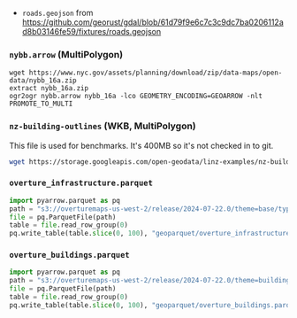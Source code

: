 
- `roads.geojson` from https://github.com/georust/gdal/blob/61d79f9e6c7c3c9dc7ba0206112ad8b03146fe59/fixtures/roads.geojson

### `nybb.arrow` (MultiPolygon)

```
wget https://www.nyc.gov/assets/planning/download/zip/data-maps/open-data/nybb_16a.zip
extract nybb_16a.zip
ogr2ogr nybb.arrow nybb_16a -lco GEOMETRY_ENCODING=GEOARROW -nlt PROMOTE_TO_MULTI
```

### `nz-building-outlines` (WKB, MultiPolygon)

This file is used for benchmarks. It's 400MB so it's not checked in to git.

```bash
wget https://storage.googleapis.com/open-geodata/linz-examples/nz-building-outlines.parquet -P geoparquet/
```

### `overture_infrastructure.parquet`

```py
import pyarrow.parquet as pq
path = "s3://overturemaps-us-west-2/release/2024-07-22.0/theme=base/type=infrastructure/part-00002-45813b04-c38e-4fcd-add8-9a16b9df42ad-c000.zstd.parquet"
file = pq.ParquetFile(path)
table = file.read_row_group(0)
pq.write_table(table.slice(0, 100), "geoparquet/overture_infrastructure.parquet")
```

### `overture_buildings.parquet`

```py
import pyarrow.parquet as pq
path = "s3://overturemaps-us-west-2/release/2024-07-22.0/theme=buildings/type=building/part-00166-ad3ba139-0181-4cec-a708-4d76675a32b0-c000.zstd.parquet"
file = pq.ParquetFile(path)
table = file.read_row_group(0)
pq.write_table(table.slice(0, 100), "geoparquet/overture_buildings.parquet")
```
